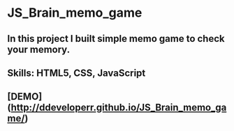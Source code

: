 # JS_Brain_memo_game

## In this project I built simple memo game to check your memory.
## Skills: HTML5, CSS, JavaScript

## [DEMO] (http://ddeveloperr.github.io/JS_Brain_memo_game/)
